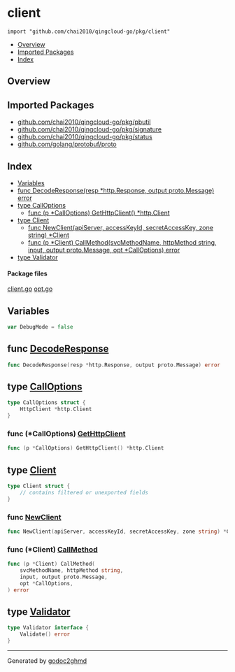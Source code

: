 # client
`import "github.com/chai2010/qingcloud-go/pkg/client"`

* [Overview](#pkg-overview)
* [Imported Packages](#pkg-imports)
* [Index](#pkg-index)

## <a name="pkg-overview">Overview</a>

## <a name="pkg-imports">Imported Packages</a>

- [github.com/chai2010/qingcloud-go/pkg/pbutil](./../pbutil)
- [github.com/chai2010/qingcloud-go/pkg/signature](./../signature)
- [github.com/chai2010/qingcloud-go/pkg/status](./../status)
- [github.com/golang/protobuf/proto](https://godoc.org/github.com/golang/protobuf/proto)

## <a name="pkg-index">Index</a>
* [Variables](#pkg-variables)
* [func DecodeResponse(resp \*http.Response, output proto.Message) error](#DecodeResponse)
* [type CallOptions](#CallOptions)
  * [func (p \*CallOptions) GetHttpClient() \*http.Client](#CallOptions.GetHttpClient)
* [type Client](#Client)
  * [func NewClient(apiServer, accessKeyId, secretAccessKey, zone string) \*Client](#NewClient)
  * [func (p \*Client) CallMethod(svcMethodName, httpMethod string, input, output proto.Message, opt \*CallOptions) error](#Client.CallMethod)
* [type Validator](#Validator)

#### <a name="pkg-files">Package files</a>
[client.go](./client.go) [opt.go](./opt.go) 

## <a name="pkg-variables">Variables</a>
``` go
var DebugMode = false
```

## <a name="DecodeResponse">func</a> [DecodeResponse](./client.go#L151)
``` go
func DecodeResponse(resp *http.Response, output proto.Message) error
```

## <a name="CallOptions">type</a> [CallOptions](./opt.go#L11-L13)
``` go
type CallOptions struct {
    HttpClient *http.Client
}
```

### <a name="CallOptions.GetHttpClient">func</a> (\*CallOptions) [GetHttpClient](./opt.go#L15)
``` go
func (p *CallOptions) GetHttpClient() *http.Client
```

## <a name="Client">type</a> [Client](./client.go#L29-L34)
``` go
type Client struct {
    // contains filtered or unexported fields
}
```

### <a name="NewClient">func</a> [NewClient](./client.go#L36)
``` go
func NewClient(apiServer, accessKeyId, secretAccessKey, zone string) *Client
```

### <a name="Client.CallMethod">func</a> (\*Client) [CallMethod](./client.go#L55-L59)
``` go
func (p *Client) CallMethod(
    svcMethodName, httpMethod string,
    input, output proto.Message,
    opt *CallOptions,
) error
```

## <a name="Validator">type</a> [Validator](./client.go#L25-L27)
``` go
type Validator interface {
    Validate() error
}
```

- - -
Generated by [godoc2ghmd](https://github.com/GandalfUK/godoc2ghmd)